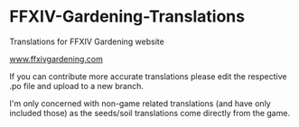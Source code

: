 # FFXIV-Gardening-Translations
Translations for FFXIV Gardening website

www.ffxivgardening.com

If you can contribute more accurate translations please edit the respective .po file and upload to a new branch.

I'm only concerned with non-game related translations (and have only included those) as the seeds/soil translations come directly from the game.
